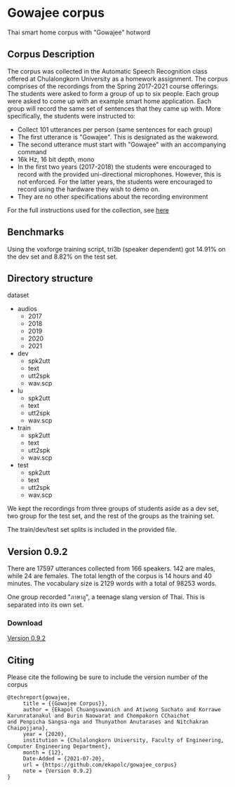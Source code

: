# Gowajee corpus
Thai smart home corpus with "Gowajee" hotword

## Corpus Description

The corpus was collected in the Automatic Speech Recognition class offered at Chulalongkorn University as a homework assignment. The corpus comprises of the recordings from the Spring 2017-2021 course offerings. The students were asked to form a group of up to six people. Each group were asked to come up with an example smart home application. Each group will record the same set of sentences that they came up with. More specifically, the students were instructed to:

* Collect 101 utterances per person (same sentences for each group)
* The first utterance is "Gowajee". This is designated as the wakeword.
* The second utterance must start with "Gowajee" with an accompanying command
* 16k Hz, 16 bit depth, mono
* In the first two years (2017-2018) the students were encouraged to record with the provided uni-directional microphones. However, this is not enforced. For the latter years, the students were encouraged to record using the hardware they wish to demo on.
* They are no other specifications about the recording environment

For the full instructions used for the collection, see [here](https://github.com/ekapolc/ASR_course/tree/master/HW3)

## Benchmarks

Using the voxforge training script, tri3b (speaker dependent) got 14.91% on the dev set and 8.82% on the test set.

## Directory structure

dataset
* audios
    * 2017 
    * 2018
    * 2019
    * 2020
    * 2021
* dev
    * spk2utt
    * text
    * utt2spk
    * wav.scp
* lu
    * spk2utt
    * text
    * utt2spk
    * wav.scp
* train
    * spk2utt
    * text
    * utt2spk
    * wav.scp
* test
    * spk2utt
    * text
    * utt2spk
    * wav.scp

We kept the recordings from three groups of students aside as a dev set, two group for the test set, and the rest of the groups as the training set.

The train/dev/test set splits is included in the provided file.

## Version 0.9.2

There are 17597 utterances collected from 166 speakers. 142 are males, while 24 are females. The total length of the corpus is 14 hours and 40 minutes. The vocabulary size is 2129 words with a total of 98253 words.

One group recorded "ภาษาลู", a teenage slang version of Thai. This is separated into its own set.

### Download

[Version 0.9.2](https://drive.google.com/file/d/1cN-pDwBVrguhHE6uEh4v6xLOa6qSjaWA/view?usp=sharing)

## Citing

Please cite the following be sure to include the version number of the corpus

```
@techreport{gowajee,
     title = {{Gowajee Corpus}},
     author = {Ekapol Chuangsuwanich and Atiwong Suchato and Korrawe Karunratanakul and Burin Naowarat and Chompakorn CChaichot
and Penpicha Sangsa-nga and Thunyathon Anutarases and Nitchakran Chaipojjana},
     year = {2020},
     institution = {Chulalongkorn University, Faculty of Engineering, Computer Engineering Department},
     month = {12},
     Date-Added = {2021-07-20},
     url = {https://github.com/ekapolc/gowajee_corpus}
     note = {Version 0.9.2}
}
```

